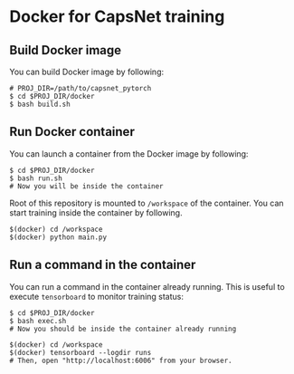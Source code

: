 # Docker for CapsNet training

## Build Docker image

You can build Docker image by following: 

```
# PROJ_DIR=/path/to/capsnet_pytorch
$ cd $PROJ_DIR/docker
$ bash build.sh
```

## Run Docker container

You can launch a container from the Docker image by following:

```
$ cd $PROJ_DIR/docker
$ bash run.sh
# Now you will be inside the container
```

Root of this repository is mounted to `/workspace` of the container. 
You can start training inside the container by following.

```
$(docker) cd /workspace
$(docker) python main.py
```

## Run a command in the container

You can run a command in the container already running. 
This is useful to execute `tensorboard` to monitor training status:

```
$ cd $PROJ_DIR/docker
$ bash exec.sh
# Now you should be inside the container already running

$(docker) cd /workspace
$(docker) tensorboard --logdir runs
# Then, open "http://localhost:6006" from your browser. 
```
